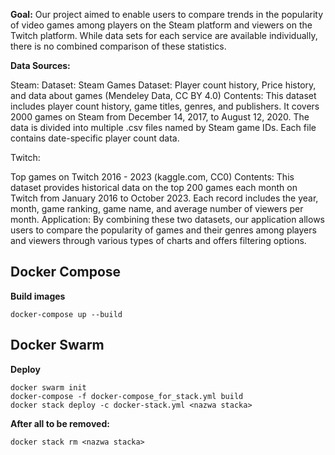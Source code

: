 **Goal:** Our project aimed to enable users to compare trends in the popularity of video games among players on the Steam platform and viewers on the Twitch platform. While data sets for each service are available individually, there is no combined comparison of these statistics.



**Data Sources:**

Steam:
Dataset: Steam Games Dataset: Player count history, Price history, and data about games (Mendeley Data, CC BY 4.0)
Contents: This dataset includes player count history, game titles, genres, and publishers. It covers 2000 games on Steam from December 14, 2017, to August 12, 2020. The data is divided into multiple .csv files named by Steam game IDs. Each file contains date-specific player count data.

Twitch:

Top games on Twitch 2016 - 2023 (kaggle.com, CC0)
Contents: This dataset provides historical data on the top 200 games each month on Twitch from January 2016 to October 2023. Each record includes the year, month, game ranking, game name, and average number of viewers per month.
Application: By combining these two datasets, our application allows users to compare the popularity of games and their genres among players and viewers through various types of charts and offers filtering options.



## Docker Compose
**Build images**
```
docker-compose up --build
```

## Docker Swarm
**Deploy**
```
docker swarm init
docker-compose -f docker-compose_for_stack.yml build
docker stack deploy -c docker-stack.yml <nazwa stacka>
```

**After all to be removed:**
```
docker stack rm <nazwa stacka>
```
